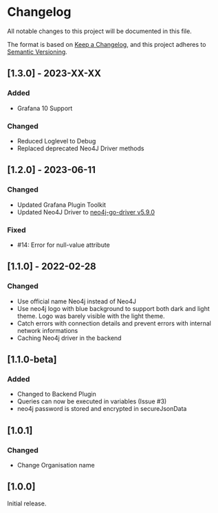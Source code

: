 # Changelog

All notable changes to this project will be documented in this file.

The format is based on [Keep a Changelog](https://keepachangelog.com/en/1.0.0/),
and this project adheres to [Semantic Versioning](https://semver.org/spec/v2.0.0.html).

## [1.3.0] - 2023-XX-XX

### Added

- Grafana 10 Support

### Changed

- Reduced Loglevel to Debug
- Replaced deprecated Neo4J Driver methods


## [1.2.0] - 2023-06-11

### Changed

- Updated Grafana Plugin Toolkit
- Updated Neo4J Driver to [neo4j-go-driver v5.9.0](https://github.com/neo4j/neo4j-go-driver/releases/tag/v5.9.0)

### Fixed

- #14: Error for null-value attribute

## [1.1.0] - 2022-02-28

### Changed

- Use official name Neo4j instead of Neo4J
- Use neo4j logo with blue background to support both dark and light theme. Logo was barely visible with the light theme.
- Catch errors with connection details and prevent errors with internal network informations
- Caching Neo4j driver in the backend

## [1.1.0-beta]

### Added

- Changed to Backend Plugin
- Queries can now be executed in variables (Issue #3)
- neo4j password is stored and encrypted in secureJsonData

## [1.0.1]

### Changed

- Change Organisation name

## [1.0.0]

Initial release.
